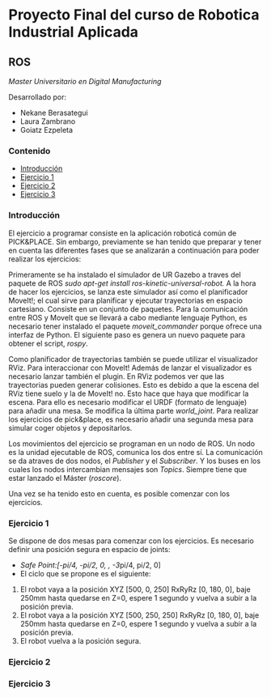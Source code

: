 # Proyecto Final del curso de Robotica Industrial Aplicada
## ROS
*Master Universitario en Digital Manufacturing*

Desarrollado por:
* Nekane Berasategui
* Laura Zambrano
* Goiatz Ezpeleta


### Contenido
- [Introducción](https://github.com/team-GLN/Robotica_ROS/blob/main/README.md#introducci%C3%B3n)
- [Ejercicio 1](https://github.com/team-GLN/Robotica_ROS/blob/main/README.md#ejercicio-1)
- [Ejercicio 2](https://github.com/team-GLN/Robotica_ROS/blob/UR/README.md#ejercicio-2)
- [Ejercicio 3](https://github.com/team-GLN/Robotica_ROS/blob/UR/README.md#ejercicio-3)

### Introducción

El ejercicio a programar consiste en la aplicación roboticá común de PICK&PLACE. Sin embargo, previamente se han tenido que preparar y tener en cuenta las diferentes fases que se analizarán a continuación para poder realizar los ejercicios:

Primeramente se ha instalado el simulador de UR Gazebo a traves del paquete de ROS *sudo apt-get install ros-kinetic-universal-robot.* A la hora de hacer los ejercicios, se lanza este simulador así como el planificador MoveIt!; el cual sirve para planificar y ejecutar trayectorias en espacio cartesiano. Consiste en un conjunto de paquetes. Para la comunicación entre ROS y MoveIt que se llevará a cabo mediante lenguaje Python, es necesario tener instalado el paquete *moveit_commander* porque ofrece una interfaz de Python. El siguiente paso es genera un nuevo paquete para obtener el script, *rospy*.

Como planificador de trayectorias también se puede utilizar el visualizador RViz. Para interaccionar con MoveIt! Además de lanzar el visualizador es necesario lanzar también el plugin. En RViz podemos ver que las trayectorias pueden generar colisiones. Esto es debido a que la escena del RViz tiene suelo y la de MoveIt! no. Esto hace que haya que modificar la escena. Para ello es necesario modificar el URDF (formato de lenguaje) para añadir una mesa. Se modifica la última parte *world_joint*. Para realizar los ejercicios de pick&place, es necesario añadir una segunda mesa para simular coger objetos y depositarlos.

Los movimientos del ejercicio se programan en un nodo de ROS. Un nodo es la unidad ejecutable de ROS, comunica los dos entre sí. La comunicación se da atraves de dos nodos, el *Publisher* y el *Subscriber*. Y los buses en los cuales los nodos intercambian mensajes son *Topics*. Siempre tiene que estar lanzado el Máster (*roscore*).

Una vez se ha tenido esto en cuenta, es posible comenzar con los ejercicios.

### Ejercicio 1
Se dispone de dos mesas para comenzar con los ejercicios. Es necesario definir una posición segura en espacio de joints: 
* *Safe Point:[-pi/4, -pi/2, 0, , -3*pi/4, pi/2, 0]
* El ciclo que se propone es el siguiente: 
1. El robot vaya a la posición XYZ [500, 0, 250] RxRyRz [0, 180, 0], baje 250mm hasta quedarse en Z=0, espere 1 segundo y vuelva a subir a la posición previa.
2. El robot vaya a la posición XYZ [500, 250, 250] RxRyRz [0, 180, 0], baje 250mm hasta quedarse en Z=0, espere 1 segundo y vuelva a subir a la posición previa.
3. El robot vuelva a la posición segura.

### Ejercicio 2

### Ejercicio 3


